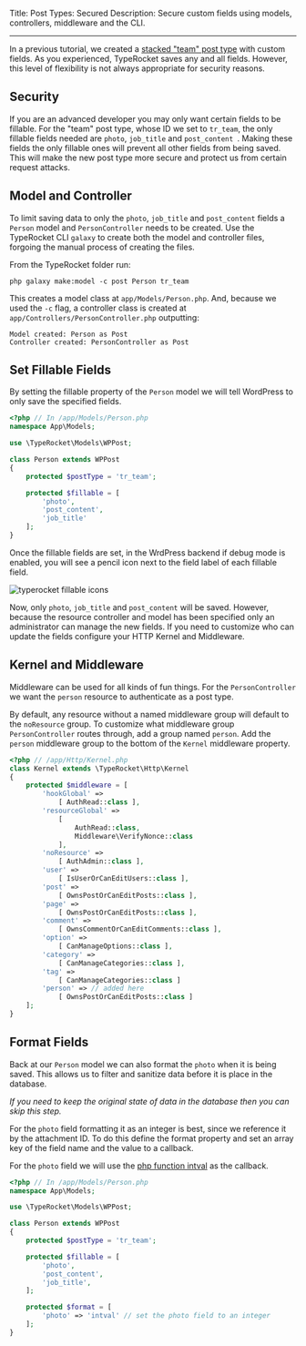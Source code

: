 Title: Post Types: Secured
Description: Secure custom fields using models, controllers, middleware and the CLI.

---

In a previous tutorial, we created a [stacked "team" post type](/docs/v4/post-types-making/) with custom fields. As you experienced, TypeRocket saves any and all fields. However, this level of flexibility is not always appropriate for security reasons.

## Security

If you are an advanced developer you may only want certain fields to be fillable. For the "team" post type, whose ID we set to `tr_team`, the only fillable fields needed are `photo`, `job_title` and `post_content `. Making these fields the only fillable ones will prevent all other fields from being saved. This will make the new post type more secure and protect us from certain request attacks.

## Model and Controller

To limit saving data to only the `photo`, `job_title` and `post_content` fields a `Person` model and `PersonController` needs to be created. Use the TypeRocket CLI `galaxy` to create both the model and controller files, forgoing the manual process of creating the files.

From the TypeRocket folder run:

```shell
php galaxy make:model -c post Person tr_team
```

This creates a model class at `app/Models/Person.php`. And, because we used the `-c` flag, a controller class is created at `app/Controllers/PersonController.php` outputting:

```shell
Model created: Person as Post
Controller created: PersonController as Post
```

## Set Fillable Fields

By setting the fillable property of the `Person` model we will tell WordPress to only save the specified fields.

```php
<?php // In /app/Models/Person.php
namespace App\Models;

use \TypeRocket\Models\WPPost;

class Person extends WPPost
{
    protected $postType = 'tr_team';

    protected $fillable = [
        'photo',
        'post_content',
        'job_title'
    ];
}
```

Once the fillable fields are set, in the WrdPress backend if debug mode is enabled, you will see a pencil icon next to the field label of each fillable field.

![typerocket fillable icons](https://l.rb.typerocket.test/wp-content/uploads/2015/07/typerocket-fillable.png)

Now, only `photo`, `job_title` and `post_content` will be saved. However, because the resource controller and model has been specified only an administrator can manage the new fields. If you need to customize who can update the fields configure your HTTP Kernel and Middleware.

## Kernel and Middleware

Middleware can be used for all kinds of fun things. For the `PersonController` we want the `person` resource to authenticate as a post type.

By default, any resource without a named middleware group will default to the `noResource` group. To customize what middleware group `PersonController` routes through, add a group named `person`. Add the `person` middleware group to the bottom of the `Kernel` middleware property.


```php
<?php // /app/Http/Kernel.php
class Kernel extends \TypeRocket\Http\Kernel
{
    protected $middleware = [
        'hookGlobal' =>
            [ AuthRead::class ],
        'resourceGlobal' =>
            [
                AuthRead::class,
                Middleware\VerifyNonce::class
            ],
        'noResource' =>
            [ AuthAdmin::class ],
        'user' =>
            [ IsUserOrCanEditUsers::class ],
        'post' =>
            [ OwnsPostOrCanEditPosts::class ],
        'page' =>
            [ OwnsPostOrCanEditPosts::class ],
        'comment' =>
            [ OwnsCommentOrCanEditComments::class ],
        'option' =>
            [ CanManageOptions::class ],
        'category' =>
            [ CanManageCategories::class ],
        'tag' =>
            [ CanManageCategories::class ]
        'person' => // added here
            [ OwnsPostOrCanEditPosts::class ]
    ];
}

```

## Format Fields

Back at our `Person` model we can also format the `photo` when it is being saved. This allows us to filter and sanitize data before it is place in the database. 

*If you need to keep the original state of data in the database then you can skip this step.*

For the `photo` field formatting it as an integer is best, since we reference it by the attachment ID. To do this define the format property and set an array key of the field name and the value to a callback.

For the `photo` field we will use the [php function intval](http://php.net/manual/en/function.intval.php) as the callback. 

```php
<?php // In /app/Models/Person.php
namespace App\Models;

use \TypeRocket\Models\WPPost;

class Person extends WPPost
{
    protected $postType = 'tr_team';

    protected $fillable = [
        'photo',
        'post_content',
        'job_title',
    ];

    protected $format = [
        'photo' => 'intval' // set the photo field to an integer
    ];
}
```